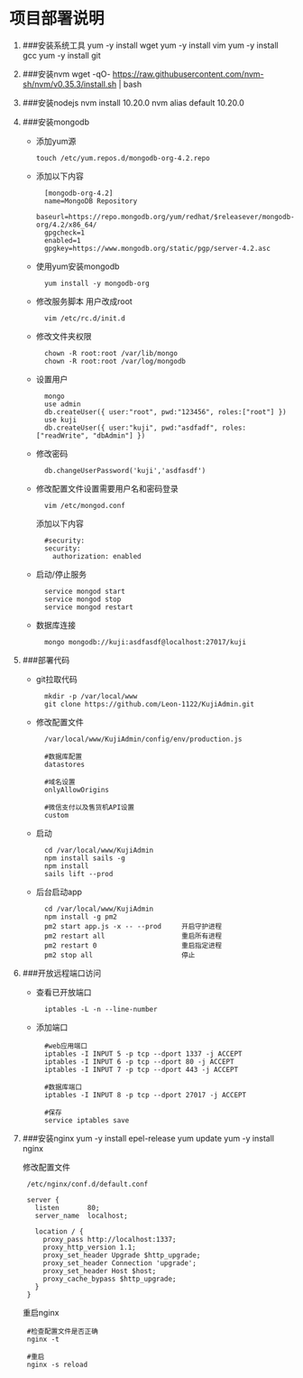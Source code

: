 # 项目部署说明

1. ###安装系统工具
        yum -y install wget
        yum -y install vim
        yum -y install gcc
        yum -y install git

2. ###安装nvm
        wget -qO- https://raw.githubusercontent.com/nvm-sh/nvm/v0.35.3/install.sh | bash

3. ###安装nodejs
        nvm install 10.20.0
        nvm alias default 10.20.0

4. ###安装mongodb
    - 添加yum源

          touch /etc/yum.repos.d/mongodb-org-4.2.repo

    - 添加以下内容

            [mongodb-org-4.2]
            name=MongoDB Repository
            baseurl=https://repo.mongodb.org/yum/redhat/$releasever/mongodb-org/4.2/x86_64/
            gpgcheck=1
            enabled=1
            gpgkey=https://www.mongodb.org/static/pgp/server-4.2.asc

    - 使用yum安装mongodb

            yum install -y mongodb-org

    - 修改服务脚本 用户改成root

            vim /etc/rc.d/init.d

    - 修改文件夹权限

            chown -R root:root /var/lib/mongo
            chown -R root:root /var/log/mongodb

    - 设置用户

            mongo
            use admin
            db.createUser({ user:"root", pwd:"123456", roles:["root"] })
            use kuji
            db.createUser({ user:"kuji", pwd:"asdfadf", roles:["readWrite", "dbAdmin"] })

    - 修改密码

            db.changeUserPassword('kuji','asdfasdf')

    - 修改配置文件设置需要用户名和密码登录

            vim /etc/mongod.conf

        添加以下内容

            #security:
            security:
              authorization: enabled

    - 启动/停止服务

            service mongod start
            service mongod stop
            service mongod restart

    - 数据库连接

            mongo mongodb://kuji:asdfasdf@localhost:27017/kuji

5. ###部署代码
    - git拉取代码

            mkdir -p /var/local/www
            git clone https://github.com/Leon-1122/KujiAdmin.git

    - 修改配置文件

            /var/local/www/KujiAdmin/config/env/production.js

            #数据库配置
            datastores

            #域名设置
            onlyAllowOrigins

            #微信支付以及售货机API设置
            custom

    - 启动

            cd /var/local/www/KujiAdmin
            npm install sails -g
            npm install
            sails lift --prod

    - 后台启动app

            cd /var/local/www/KujiAdmin
            npm install -g pm2
            pm2 start app.js -x -- --prod     开启守护进程
            pm2 restart all                   重启所有进程
            pm2 restart 0                     重启指定进程
            pm2 stop all                      停止

6. ###开放远程端口访问

    - 查看已开放端口

            iptables -L -n --line-number

    - 添加端口

            #web应用端口
            iptables -I INPUT 5 -p tcp --dport 1337 -j ACCEPT
            iptables -I INPUT 6 -p tcp --dport 80 -j ACCEPT
            iptables -I INPUT 7 -p tcp --dport 443 -j ACCEPT

            #数据库端口
            iptables -I INPUT 8 -p tcp --dport 27017 -j ACCEPT

            #保存
            service iptables save

7. ###安装nginx
        yum -y install epel-release
        yum update
        yum -y install nginx

    修改配置文件

        /etc/nginx/conf.d/default.conf

        server {
          listen       80;
          server_name  localhost;

          location / {
            proxy_pass http://localhost:1337;
            proxy_http_version 1.1;
            proxy_set_header Upgrade $http_upgrade;
            proxy_set_header Connection 'upgrade';
            proxy_set_header Host $host;
            proxy_cache_bypass $http_upgrade;
          }
        }

    重启nginx

        #检查配置文件是否正确
        nginx -t

        #重启
        nginx -s reload
